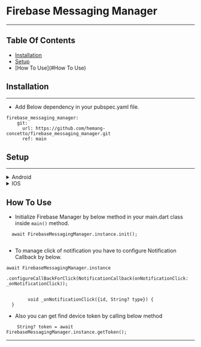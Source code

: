 # Firebase Messaging Manager
---

## Table Of Contents

* [Installation](#Installation)
* [Setup](#Setup)
* [How To Use](#How To Use)

## Installation
---

- Add Below dependency in your pubspec.yaml file.

```
firebase_messaging_manager:
    git:
      url: https://github.com/hemang-concetto/firebase_messaging_manager.git
      ref: main
```

## Setup
---
<details>
<summary>Android</summary>
<br>
- Add `google-services.json` to your `android/app` folder which is connected with your package name.
- Add 'app_icon.png' to your `android/app/src/main/drawable` folder.
</details>

<details>
<summary>IOS</summary>
<br>
- Add `GoogleService-Info.plist` to your `ios/Runner` folder which is connected with your bundle id.
- Also setup your iOS account as per below.
[Configure IOS for Push Notification](https://firebase.google.com/docs/cloud-messaging/ios/client)
</details>

## How To Use

- Initialize Firebase Manager by below method in your main.dart class inside `main()` method.

```
  await FirebaseMessagingManager.instance.init();
  
```

- To manage click of notification you have to configure Notification Callback by below.

```
await FirebaseMessagingManager.instance
        .configureCallBackForClick(NotificationCallback(onNotificationClick: _onNotificationClick));
        
        
        void _onNotificationClick({id, String? type}) {
  }
```

- Also you can get find device token by calling below method
```
    String? token = await FirebaseMessagingManager.instance.getToken();
```

---
